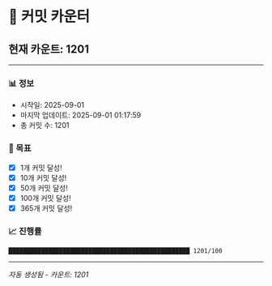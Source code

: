 # 🔢 커밋 카운터

## 현재 카운트: 1201

---

### 📊 정보
- 시작일: 2025-09-01
- 마지막 업데이트: 2025-09-01 01:17:59
- 총 커밋 수: 1201

### 🎯 목표
- [x] 1개 커밋 달성!
- [x] 10개 커밋 달성!
- [x] 50개 커밋 달성!
- [x] 100개 커밋 달성!
- [x] 365개 커밋 달성!

### 📈 진행률
```
██████████████████████████████████████████████████ 1201/100
```

---
*자동 생성됨 - 카운트: 1201*
